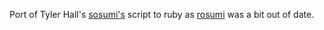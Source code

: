 Port of Tyler Hall's [sosumi's][] script to ruby as [rosumi][] was a bit out of date.

[sosumi's]: https://github.com/tylerhall/sosumi
[rosumi]: https://github.com/hpop/rosumi
